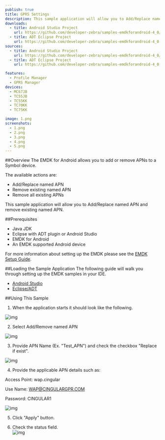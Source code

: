 ```yaml
---
publish: true
title: GPRS Settings
description: This sample application will allow you to Add/Replace named APN and remove existing named APN.
downloads:
  - title: Android Studio Project
    url: https://github.com/developer-zebra/samples-emdkforandroid-4_0/archive/ProfileGprsMgrSample1.zip   
  - title: ADT Eclipse Project
    url: https://github.com/developer-zebra/samples-emdkforandroid-4_0-ADT/archive/ProfileGprsMgrSample1.zip      
sources:
  - title: Android Studio Project
    url: https://github.com/developer-zebra/samples-emdkforandroid-4_0/tree/ProfileGprsMgrSample1
  - title: ADT Eclipse Project
    url: https://github.com/developer-zebra/samples-emdkforandroid-4_0-ADT/tree/ProfileGprsMgrSample1

features: 
  - Profile Manager
  - GPRS Manager
devices: 
  - MC67JB
  - TC55JB
  - TC55KK
  - TC70KK
  - TC75KK

image: 1.png
screenshots: 
  - 1.png
  - 2.png
  - 3.png
  - 4.png
  - 5.png 
---
```


##Overview
The EMDK for Android allows you to add or remove APNs to a Symbol device. 

The available actions are:
  
* Add/Replace named APN  
* Remove existing named APN  
* Remove all existing APNs  

This sample application will allow you to Add/Replace named APN and remove existing named APN.

##Prerequisites
- Java JDK 
- Eclipse with ADT plugin or  Android Studio
- EMDK for Android  
- An EMDK supported Android device

For more information about setting up the EMDK please see the [EMDK Setup Guide](/emdk-for-android/4-1/guide/setup).

##Loading the Sample Application
The following guide will walk you through setting up the EMDK samples in your IDE.

* [Android Studio](/emdk-for-android/4-1/guide/emdksamples_androidstudio)
* [Eclipse/ADT](/emdk-for-android/4-1/guide/emdksamples_eclipse)


##Using This Sample
1. When the application starts it should look like the following.
  
  ![img](gprs_1.png)
  
2. Select Add/Remove named APN
  
  ![img](gprs_2.png)   

3. Provide APN Name (Ex. "Test_APN") and check the checkbox "Replace if exist".

  ![img](gprs_3.png)

4. Provide the applicable APN details such as:

  Access Point: wap.cingular

  Use Name: WAP@CINGULARGPR.COM

  Password: CINGULAR1

  ![img](gprs_4.png)
  
5. Click "Apply" button.

6. Check the status field.   
  ![img](gprs_5.png)  